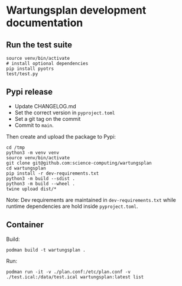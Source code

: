 # Wartungsplan development documentation

## Run the test suite

```
source venv/bin/activate
# install optional dependencies
pip install pyotrs
test/test.py
```

## Pypi release

 * Update CHANGELOG.md
 * Set the correct version in `pyproject.toml`
 * Set a git tag on the commit
 * Commit to `main`.

Then create and upload the package to Pypi:

```
cd /tmp
python3 -m venv venv
source venv/bin/activate
git clone git@github.com:science-computing/wartungsplan
cd wartungsplan
pip install -r dev-requirements.txt
python3 -m build --sdist .
python3 -m build --wheel .
twine upload dist/*
```

Note: Dev requirements are maintained in `dev-requirements.txt` while runtime
dependencies are hold inside `pyproject.toml`.


## Container

Build:

```
podman build -t wartungsplan .
```

Run:

```
podman run -it -v ./plan.conf:/etc/plan.conf -v ./test.ical:/data/test.ical wartungsplan:latest list
```
